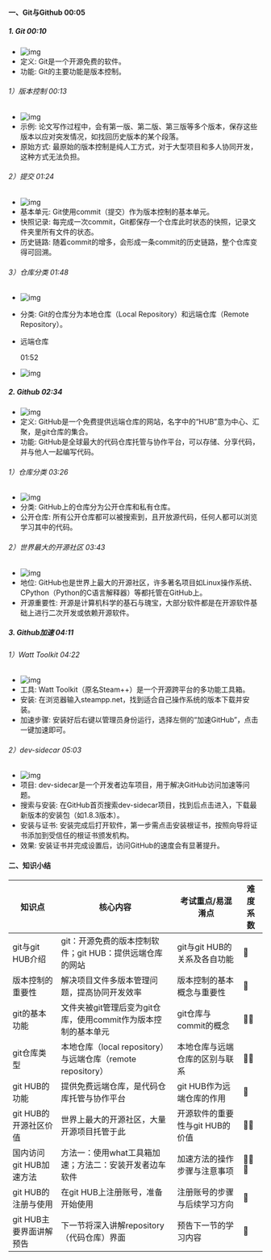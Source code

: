 #### 一、Git与Github ﻿00:05﻿

##### 1. Git ﻿00:10﻿

- ![img](https://bjbgp01.baidupcs.com/file/p-51f03c9923bf4506fb5cf996cbb41c2e-40-2025032100-1?bkt=en-3de6f374fcad9f514a94920d227b7f50&fid=282335-250528-&time=1742860545&sign=FDTAXUVGEQlBHSKfWqij-GBWOGYTBgG0KqHy7wNbwoLTVMyJyK6xE-u3G1h%2FAp0QMtFNBSfawr8AmjViE%3D&to=75&size=10&sta_dx=10&sta_cs=0&sta_ft=&sta_ct=7&sta_mt=7&fm2=MH%2CBaoding%2CAnywhere%2C%2C%E6%B9%96%E5%8C%97%2Cpbs&ctime=0&mtime=0&dt3=0&resv0=-1&resv1=0&resv2=rlim&resv3=5&resv4=10&vuk=0&iv=2&vl=0&htype=&randtype=&newver=1&newfm=1&secfm=1&flow_ver=3&pkey=en-3f69307f560d567ac6f9ccfa562c77f9f13a3cf0425a6d1beacf8260501cc1f405024af60c1a9dbfa690e784fed7959b9d50f7026cffb5e6305a5e1275657320&expires=8h&r=522771619&vbdid=-&fin=p-51f03c9923bf4506fb5cf996cbb41c2e-40-2025032100-1&fn=p-51f03c9923bf4506fb5cf996cbb41c2e-40-2025032100-1&rtype=1&dp-logid=8850195890903779677&dp-callid=0.1&hps=1&tsl=0&csl=0&fsl=-1&csign=dmayhhcqdS1jXSxjkf6DN1P7N8o%3D&so=0&ut=1&uter=-1&serv=-1&uc=3766977543&ti=718800a01e5121ca56afef5411c6cb25f9e3e4c4c9764544305a5e1275657320&hflag=30&from_type=&adg=n&reqlabel=250528_n_c3bfaaef2c1be3deab947c44a2a4be4e_0_edf74c5f754ecb119c9a3a2091e04c14&chkv=5&bid=250528&by=themis)
- 定义: Git是一个开源免费的软件。
- 功能: Git的主要功能是版本控制。

###### 1）版本控制 ﻿00:13﻿

- ![img](https://bjbgp01.baidupcs.com/file/p-51f03c9923bf4506fb5cf996cbb41c2e-40-2025032100-2?bkt=en-3de6f374fcad9f514a94920d227b7f50&fid=282335-250528-&time=1742860545&sign=FDTAXUVGEQlBHSKfWqij-GBWOGYTBgG0KqHy7wNbwoLTVMyJyK6xE-jYKn2Dczm%2BNRUzd8aVoNB9P8V48%3D&to=75&size=10&sta_dx=10&sta_cs=0&sta_ft=&sta_ct=7&sta_mt=7&fm2=MH%2CBaoding%2CAnywhere%2C%2C%E6%B9%96%E5%8C%97%2Cpbs&ctime=0&mtime=0&dt3=0&resv0=-1&resv1=0&resv2=rlim&resv3=5&resv4=10&vuk=0&iv=2&vl=0&htype=&randtype=&newver=1&newfm=1&secfm=1&flow_ver=3&pkey=en-195b699ed309e64b934d8580af97f5667f11f9f3139c92774134a5bb0f158b3fc02c9574a4c3c19526ad09430de123ff132d550a852504ec305a5e1275657320&expires=8h&r=181395882&vbdid=-&fin=p-51f03c9923bf4506fb5cf996cbb41c2e-40-2025032100-2&fn=p-51f03c9923bf4506fb5cf996cbb41c2e-40-2025032100-2&rtype=1&dp-logid=8850195890903779677&dp-callid=0.1&hps=1&tsl=0&csl=0&fsl=-1&csign=dmayhhcqdS1jXSxjkf6DN1P7N8o%3D&so=0&ut=1&uter=-1&serv=-1&uc=3766977543&ti=718800a01e5121ca020d2a5e6e5fb2b705a1af5617752771&hflag=30&from_type=&adg=n&reqlabel=250528_n_c3bfaaef2c1be3deab947c44a2a4be4e_0_edf74c5f754ecb119c9a3a2091e04c14&chkv=5&bid=250528&by=themis)
- 示例: 论文写作过程中，会有第一版、第二版、第三版等多个版本，保存这些版本以应对突发情况，如找回历史版本的某个段落。
- 原始方式: 最原始的版本控制是纯人工方式，对于大型项目和多人协同开发，这种方式无法负担。

###### 2）提交 ﻿01:24﻿

- ![img](https://bjbgp01.baidupcs.com/file/p-51f03c9923bf4506fb5cf996cbb41c2e-40-2025032100-3?bkt=en-3de6f374fcad9f514a94920d227b7f50&fid=282335-250528-&time=1742860545&sign=FDTAXUVGEQlBHSKfWqij-GBWOGYTBgG0KqHy7wNbwoLTVMyJyK6xE-9HN1po9OSvM9XDJx5Pys7a7SEn0%3D&to=75&size=10&sta_dx=10&sta_cs=0&sta_ft=&sta_ct=7&sta_mt=7&fm2=MH%2CBaoding%2CAnywhere%2C%2C%E6%B9%96%E5%8C%97%2Cpbs&ctime=0&mtime=0&dt3=0&resv0=-1&resv1=0&resv2=rlim&resv3=5&resv4=10&vuk=0&iv=2&vl=0&htype=&randtype=&newver=1&newfm=1&secfm=1&flow_ver=3&pkey=en-5b5e40f929e6e6fc0a70314ec0520e862acdf2a03bff4f38c3b97916824f7451f270b0e55a61a5ba7bbd9eab76c77dd9fb175b6f63491d17305a5e1275657320&expires=8h&r=722032651&vbdid=-&fin=p-51f03c9923bf4506fb5cf996cbb41c2e-40-2025032100-3&fn=p-51f03c9923bf4506fb5cf996cbb41c2e-40-2025032100-3&rtype=1&dp-logid=8850195890903779677&dp-callid=0.1&hps=1&tsl=0&csl=0&fsl=-1&csign=dmayhhcqdS1jXSxjkf6DN1P7N8o%3D&so=0&ut=1&uter=-1&serv=-1&uc=3766977543&ti=2a0349c66f068e0f8925277fca57b5b2d030e9dde0acac29&hflag=30&from_type=&adg=n&reqlabel=250528_n_c3bfaaef2c1be3deab947c44a2a4be4e_0_edf74c5f754ecb119c9a3a2091e04c14&chkv=5&bid=250528&by=themis)
- 基本单元: Git使用commit（提交）作为版本控制的基本单元。
- 快照记录: 每完成一次commit，Git都保存一个仓库此时状态的快照，记录文件夹里所有文件的状态。
- 历史链路: 随着commit的增多，会形成一条commit的历史链路，整个仓库变得可回溯。

###### 3）仓库分类 ﻿01:48﻿

- ![img](https://bjbgp01.baidupcs.com/file/p-51f03c9923bf4506fb5cf996cbb41c2e-40-2025032100-4?bkt=en-3de6f374fcad9f514a94920d227b7f50&fid=282335-250528-&time=1742860545&sign=FDTAXUVGEQlBHSKfWqij-GBWOGYTBgG0KqHy7wNbwoLTVMyJyK6xE-N%2BO55p6cD%2BB4QgNhfW1n%2FnmqMus%3D&to=75&size=10&sta_dx=10&sta_cs=0&sta_ft=&sta_ct=7&sta_mt=7&fm2=MH%2CBaoding%2CAnywhere%2C%2C%E6%B9%96%E5%8C%97%2Cpbs&ctime=0&mtime=0&dt3=0&resv0=-1&resv1=0&resv2=rlim&resv3=5&resv4=10&vuk=0&iv=2&vl=0&htype=&randtype=&newver=1&newfm=1&secfm=1&flow_ver=3&pkey=en-26983fe46bdc035d2c13f33a51c7c05693e8cd6bdb4a1a7f73301e7cff8181a82f071502d9f19bbf1de75cdf75c38e9e5c6e01b06d934835305a5e1275657320&expires=8h&r=496906414&vbdid=-&fin=p-51f03c9923bf4506fb5cf996cbb41c2e-40-2025032100-4&fn=p-51f03c9923bf4506fb5cf996cbb41c2e-40-2025032100-4&rtype=1&dp-logid=8850195890903779677&dp-callid=0.1&hps=1&tsl=0&csl=0&fsl=-1&csign=dmayhhcqdS1jXSxjkf6DN1P7N8o%3D&so=0&ut=1&uter=-1&serv=-1&uc=3766977543&ti=12146e4ffd7df3c94d0fd3222e69667c05a1af5617752771&hflag=30&from_type=&adg=n&reqlabel=250528_n_c3bfaaef2c1be3deab947c44a2a4be4e_0_edf74c5f754ecb119c9a3a2091e04c14&chkv=5&bid=250528&by=themis)

- 分类: Git的仓库分为本地仓库（Local Repository）和远端仓库（Remote Repository）。

- 远端仓库 

  01:52

- ![img](https://bjbgp01.baidupcs.com/file/p-51f03c9923bf4506fb5cf996cbb41c2e-40-2025032100-5?bkt=en-3de6f374fcad9f514a94920d227b7f50&fid=282335-250528-&time=1742860545&sign=FDTAXUVGEQlBHSKfWqij-GBWOGYTBgG0KqHy7wNbwoLTVMyJyK6xE-M2haDILSx%2FRu27QtzDcnQNizsD8%3D&to=75&size=10&sta_dx=10&sta_cs=0&sta_ft=&sta_ct=7&sta_mt=7&fm2=MH%2CBaoding%2CAnywhere%2C%2C%E6%B9%96%E5%8C%97%2Cpbs&ctime=0&mtime=0&dt3=0&resv0=-1&resv1=0&resv2=rlim&resv3=5&resv4=10&vuk=0&iv=2&vl=0&htype=&randtype=&newver=1&newfm=1&secfm=1&flow_ver=3&pkey=en-9df4ec7cc7ecddaf705b6d9943e88846bb763eca03d99f83793c2deba48b945e345f38a572a4a24819fb36c837a5d5130bf61b23e74a3f73305a5e1275657320&expires=8h&r=990881051&vbdid=-&fin=p-51f03c9923bf4506fb5cf996cbb41c2e-40-2025032100-5&fn=p-51f03c9923bf4506fb5cf996cbb41c2e-40-2025032100-5&rtype=1&dp-logid=8850195890903779677&dp-callid=0.1&hps=1&tsl=0&csl=0&fsl=-1&csign=dmayhhcqdS1jXSxjkf6DN1P7N8o%3D&so=0&ut=1&uter=-1&serv=-1&uc=3766977543&ti=12146e4ffd7df3c9bc45b0a936301765f9e3e4c4c9764544305a5e1275657320&hflag=30&from_type=&adg=n&reqlabel=250528_n_c3bfaaef2c1be3deab947c44a2a4be4e_0_edf74c5f754ecb119c9a3a2091e04c14&chkv=5&bid=250528&by=themis)

##### 2. Github ﻿02:34﻿

- ![img](https://bjbgp01.baidupcs.com/file/p-51f03c9923bf4506fb5cf996cbb41c2e-40-2025032100-6?bkt=en-3de6f374fcad9f514a94920d227b7f50&fid=282335-250528-&time=1742860545&sign=FDTAXUVGEQlBHSKfWqij-GBWOGYTBgG0KqHy7wNbwoLTVMyJyK6xE-NLA9vJNNoirx8jejPm6GaEAVhOw%3D&to=75&size=10&sta_dx=10&sta_cs=0&sta_ft=&sta_ct=7&sta_mt=7&fm2=MH%2CBaoding%2CAnywhere%2C%2C%E6%B9%96%E5%8C%97%2Cpbs&ctime=0&mtime=0&dt3=0&resv0=-1&resv1=0&resv2=rlim&resv3=5&resv4=10&vuk=0&iv=2&vl=0&htype=&randtype=&newver=1&newfm=1&secfm=1&flow_ver=3&pkey=en-b9c6554d1f9e46da2275796d9e2714a12cb87c1d65c3da256c6bbfcb1d281542b014adf14f97edb290e826ca57029d516dcf004eb5ea447a305a5e1275657320&expires=8h&r=934893208&vbdid=-&fin=p-51f03c9923bf4506fb5cf996cbb41c2e-40-2025032100-6&fn=p-51f03c9923bf4506fb5cf996cbb41c2e-40-2025032100-6&rtype=1&dp-logid=8850195890903779677&dp-callid=0.1&hps=1&tsl=0&csl=0&fsl=-1&csign=dmayhhcqdS1jXSxjkf6DN1P7N8o%3D&so=0&ut=1&uter=-1&serv=-1&uc=3766977543&ti=83f2b583554fba15962799e45bad74b305a1af5617752771&hflag=30&from_type=&adg=n&reqlabel=250528_n_c3bfaaef2c1be3deab947c44a2a4be4e_0_edf74c5f754ecb119c9a3a2091e04c14&chkv=5&bid=250528&by=themis)
- 定义: GitHub是一个免费提供远端仓库的网站，名字中的“HUB”意为中心、汇聚，是git仓库的集合。
- 功能: GitHub是全球最大的代码仓库托管与协作平台，可以存储、分享代码，并与他人一起编写代码。

###### 1）仓库分类 ﻿03:26﻿

- ![img](https://bjbgp01.baidupcs.com/file/p-51f03c9923bf4506fb5cf996cbb41c2e-40-2025032100-7?bkt=en-3de6f374fcad9f514a94920d227b7f50&fid=282335-250528-&time=1742860545&sign=FDTAXUVGEQlBHSKfWqij-GBWOGYTBgG0KqHy7wNbwoLTVMyJyK6xE-GSLk%2BhUKTdMOXyR647sGK8DlBZ0%3D&to=75&size=10&sta_dx=10&sta_cs=0&sta_ft=&sta_ct=7&sta_mt=7&fm2=MH%2CBaoding%2CAnywhere%2C%2C%E6%B9%96%E5%8C%97%2Cpbs&ctime=0&mtime=0&dt3=0&resv0=-1&resv1=0&resv2=rlim&resv3=5&resv4=10&vuk=0&iv=2&vl=0&htype=&randtype=&newver=1&newfm=1&secfm=1&flow_ver=3&pkey=en-8886d63a13dee66f44efa9a9ed220c22235d6db84dbadd6961787410aed1d383a2d0fd55c7e8aabe43227e0859b030ecec210edf5137858f305a5e1275657320&expires=8h&r=632044931&vbdid=-&fin=p-51f03c9923bf4506fb5cf996cbb41c2e-40-2025032100-7&fn=p-51f03c9923bf4506fb5cf996cbb41c2e-40-2025032100-7&rtype=1&dp-logid=8850195890903779677&dp-callid=0.1&hps=1&tsl=0&csl=0&fsl=-1&csign=dmayhhcqdS1jXSxjkf6DN1P7N8o%3D&so=0&ut=1&uter=-1&serv=-1&uc=3766977543&ti=875e0ff32ac7bd89d661990646758ae005a1af5617752771&hflag=30&from_type=&adg=n&reqlabel=250528_n_c3bfaaef2c1be3deab947c44a2a4be4e_0_edf74c5f754ecb119c9a3a2091e04c14&chkv=5&bid=250528&by=themis)
- 分类: GitHub上的仓库分为公开仓库和私有仓库。
- 公开仓库: 所有公开仓库都可以被搜索到，且开放源代码，任何人都可以浏览学习其中的代码。

###### 2）世界最大的开源社区 ﻿03:43﻿

- ![img](https://bjbgp01.baidupcs.com/file/p-51f03c9923bf4506fb5cf996cbb41c2e-40-2025032100-8?bkt=en-3de6f374fcad9f514a94920d227b7f50&fid=282335-250528-&time=1742860545&sign=FDTAXUVGEQlBHSKfWqij-GBWOGYTBgG0KqHy7wNbwoLTVMyJyK6xE-wu1CXMHky28aLH7LOy41QFgY%2F2A%3D&to=75&size=10&sta_dx=10&sta_cs=0&sta_ft=&sta_ct=7&sta_mt=7&fm2=MH%2CBaoding%2CAnywhere%2C%2C%E6%B9%96%E5%8C%97%2Cpbs&ctime=0&mtime=0&dt3=0&resv0=-1&resv1=0&resv2=rlim&resv3=5&resv4=10&vuk=0&iv=2&vl=0&htype=&randtype=&newver=1&newfm=1&secfm=1&flow_ver=3&pkey=en-8b0d6bcc1530c4bf218cefaa6d0b7b3a3eae0e50e5ed1a52d43cc5128b7755217e27857d4c445f8761541c2082652cbf5545c8f76731d62e305a5e1275657320&expires=8h&r=852645714&vbdid=-&fin=p-51f03c9923bf4506fb5cf996cbb41c2e-40-2025032100-8&fn=p-51f03c9923bf4506fb5cf996cbb41c2e-40-2025032100-8&rtype=1&dp-logid=8850195890903779677&dp-callid=0.1&hps=1&tsl=0&csl=0&fsl=-1&csign=dmayhhcqdS1jXSxjkf6DN1P7N8o%3D&so=0&ut=1&uter=-1&serv=-1&uc=3766977543&ti=b3434a369726e9249598d5fd5939298962e58b51964f6c90978956776b5d738c&hflag=30&from_type=&adg=n&reqlabel=250528_n_c3bfaaef2c1be3deab947c44a2a4be4e_0_edf74c5f754ecb119c9a3a2091e04c14&chkv=5&bid=250528&by=themis)
- 地位: GitHub也是世界上最大的开源社区，许多著名项目如Linux操作系统、CPython（Python的C语言解释器）等都托管在GitHub上。
- 开源重要性: 开源是计算机科学的基石与瑰宝，大部分软件都是在开源软件基础上进行二次开发或依赖开源软件。

##### 3. Github加速 ﻿04:11﻿

###### 1）Watt Toolkit ﻿04:22﻿

- ![img](https://bjbgp01.baidupcs.com/file/p-51f03c9923bf4506fb5cf996cbb41c2e-40-2025032100-9?bkt=en-3de6f374fcad9f514a94920d227b7f50&fid=282335-250528-&time=1742860546&sign=FDTAXUVGEQlBHSKfWqij-GBWOGYTBgG0KqHy7wNbwoLTVMyJyK6xE-h%2BEjDUqcF91jNhpTCv8Zq%2BkX7jI%3D&to=75&size=10&sta_dx=10&sta_cs=0&sta_ft=&sta_ct=7&sta_mt=7&fm2=MH%2CBaoding%2CAnywhere%2C%2C%E6%B9%96%E5%8C%97%2Cpbs&ctime=0&mtime=0&dt3=0&resv0=-1&resv1=0&resv2=rlim&resv3=5&resv4=10&vuk=0&iv=2&vl=0&htype=&randtype=&newver=1&newfm=1&secfm=1&flow_ver=3&pkey=en-4178444695bb46356b2eb6b8e32033233766b1a63c4e2af343b0f4d15f3d47bb990c1fb1057d8facb2532a4ba44e25eca1c86f21d339beaa305a5e1275657320&expires=8h&r=180191150&vbdid=-&fin=p-51f03c9923bf4506fb5cf996cbb41c2e-40-2025032100-9&fn=p-51f03c9923bf4506fb5cf996cbb41c2e-40-2025032100-9&rtype=1&dp-logid=8850195890903779677&dp-callid=0.1&hps=1&tsl=0&csl=0&fsl=-1&csign=dmayhhcqdS1jXSxjkf6DN1P7N8o%3D&so=0&ut=1&uter=-1&serv=-1&uc=3766977543&ti=1524a5cd531d02e5d5c5445e5877de9ef9e3e4c4c9764544305a5e1275657320&hflag=30&from_type=&adg=n&reqlabel=250528_n_c3bfaaef2c1be3deab947c44a2a4be4e_0_edf74c5f754ecb119c9a3a2091e04c14&chkv=5&bid=250528&by=themis)
- 工具: Watt Toolkit（原名Steam++）是一个开源跨平台的多功能工具箱。
- 安装: 在浏览器输入steampp.net，找到适合自己操作系统的版本下载并安装。
- 加速步骤: 安装好后右键以管理员身份运行，选择左侧的“加速GitHub”，点击一键加速即可。

###### 2）dev-sidecar ﻿05:03﻿

- ![img](https://bjbgp01.baidupcs.com/file/p-51f03c9923bf4506fb5cf996cbb41c2e-40-2025032100-10?bkt=en-3de6f374fcad9f514a94920d227b7f50&fid=282335-250528-&time=1742860546&sign=FDTAXUVGEQlBHSKfWqij-GBWOGYTBgG0KqHy7wNbwoLTVMyJyK6xE-vyVy9ytXH8GgVbiuDib4A3ZK774%3D&to=75&size=10&sta_dx=10&sta_cs=0&sta_ft=&sta_ct=7&sta_mt=7&fm2=MH%2CBaoding%2CAnywhere%2C%2C%E6%B9%96%E5%8C%97%2Cpbs&ctime=0&mtime=0&dt3=0&resv0=-1&resv1=0&resv2=rlim&resv3=5&resv4=10&vuk=0&iv=2&vl=0&htype=&randtype=&newver=1&newfm=1&secfm=1&flow_ver=3&pkey=en-b5b5dea85b75bcc5ed8e741fa6beee0640c30d63fc04057fbdb19802b0347f440cf51510a53e87678ba50d3144004bb530d83493dd0811e2305a5e1275657320&expires=8h&r=548107525&vbdid=-&fin=p-51f03c9923bf4506fb5cf996cbb41c2e-40-2025032100-10&fn=p-51f03c9923bf4506fb5cf996cbb41c2e-40-2025032100-10&rtype=1&dp-logid=8850195890903779677&dp-callid=0.1&hps=1&tsl=0&csl=0&fsl=-1&csign=dmayhhcqdS1jXSxjkf6DN1P7N8o%3D&so=0&ut=1&uter=-1&serv=-1&uc=3766977543&ti=66239664855e8068c32f23017ea016b062e58b51964f6c9054086130d5ff933c&hflag=30&from_type=&adg=n&reqlabel=250528_n_c3bfaaef2c1be3deab947c44a2a4be4e_0_edf74c5f754ecb119c9a3a2091e04c14&chkv=5&bid=250528&by=themis)
- 项目: dev-sidecar是一个开发者边车项目，用于解决GitHub访问加速等问题。
- 搜索与安装: 在GitHub首页搜索dev-sidecar项目，找到后点击进入，下载最新版本的安装包（如1.8.3版本）。
- 安装与证书: 安装完成后打开软件，第一步需点击安装根证书，按照向导将证书添加到受信任的根证书颁发机构。
- 效果: 安装证书并完成设置后，访问GitHub的速度会有显著提升。

#### 二、知识小结

| 知识点                  | 核心内容                                                     | 考试重点/易混淆点               | 难度系数 |
| ----------------------- | ------------------------------------------------------------ | ------------------------------- | -------- |
| git与git HUB介绍        | git：开源免费的版本控制软件；git HUB：提供远端仓库的网站     | git与git HUB的关系及各自功能    | 🌟        |
| 版本控制的重要性        | 解决项目文件多版本管理问题，提高协同开发效率                 | 版本控制的基本概念与重要性      | 🌟        |
| git的基本功能           | 文件夹被git管理后变为git仓库，使用commit作为版本控制的基本单元 | git仓库与commit的概念           | 🌟🌟       |
| git仓库类型             | 本地仓库（local repository）与远端仓库（remote repository）  | 本地仓库与远端仓库的区别与联系  | 🌟🌟       |
| git HUB的功能           | 提供免费远端仓库，是代码仓库托管与协作平台                   | git HUB作为远端仓库的作用       | 🌟        |
| git HUB的开源社区价值   | 世界上最大的开源社区，大量开源项目托管于此                   | 开源软件的重要性与git HUB的价值 | 🌟🌟       |
| 国内访问git HUB加速方法 | 方法一：使用what工具箱加速；方法二：安装开发者边车软件       | 加速方法的操作步骤与注意事项    | 🌟🌟🌟      |
| git HUB的注册与使用     | 在git HUB上注册账号，准备开始使用                            | 注册账号的步骤与后续学习方向    | 🌟        |
| git HUB主要界面讲解预告 | 下一节将深入讲解repository（代码仓库）界面                   | 预告下一节的学习内容            | 🌟        |